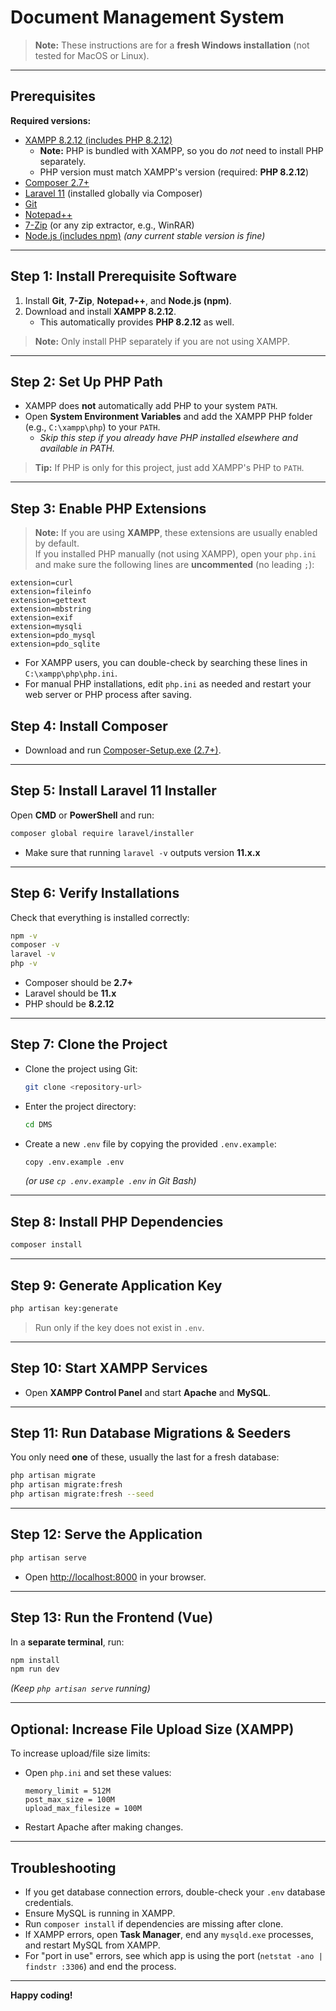 # Document Management System

> **Note:** These instructions are for a **fresh Windows installation** (not tested for MacOS or Linux).

---

## Prerequisites

**Required versions:**
- [XAMPP 8.2.12 (includes PHP 8.2.12)](https://sourceforge.net/projects/xampp/files/XAMPP%20Windows/8.2.12/xampp-windows-x64-8.2.12-0-VS16-installer.exe)
  - **Note:** PHP is bundled with XAMPP, so you do *not* need to install PHP separately.
  - PHP version must match XAMPP's version (required: **PHP 8.2.12**)
- [Composer 2.7+](https://getcomposer.org/Composer-Setup.exe)
- [Laravel 11](https://laravel.com/docs/11.x/installation) (installed globally via Composer)
- [Git](https://git-scm.com/download/win)
- [Notepad++](https://notepad-plus-plus.org/downloads/)
- [7-Zip](https://www.7-zip.org/download.html) (or any zip extractor, e.g., WinRAR)
- [Node.js (includes npm)](https://nodejs.org/) *(any current stable version is fine)*

---

## Step 1: Install Prerequisite Software

1. Install **Git**, **7-Zip**, **Notepad++**, and **Node.js (npm)**.
2. Download and install **XAMPP 8.2.12**.
    - This automatically provides **PHP 8.2.12** as well.

> **Note:** Only install PHP separately if you are not using XAMPP. 

---

## Step 2: Set Up PHP Path

- XAMPP does **not** automatically add PHP to your system `PATH`.
- Open **System Environment Variables** and add the XAMPP PHP folder (e.g., `C:\xampp\php`) to your `PATH`.
    - *Skip this step if you already have PHP installed elsewhere and available in PATH.*

> **Tip:** If PHP is only for this project, just add XAMPP's PHP to `PATH`.

---

## Step 3: Enable PHP Extensions

> **Note:** If you are using **XAMPP**, these extensions are usually enabled by default.  
> If you installed PHP manually (not using XAMPP), open your `php.ini` and make sure the following lines are **uncommented** (no leading `;`):

    extension=curl
    extension=fileinfo
    extension=gettext
    extension=mbstring
    extension=exif
    extension=mysqli
    extension=pdo_mysql
    extension=pdo_sqlite

- For XAMPP users, you can double-check by searching these lines in `C:\xampp\php\php.ini`.
- For manual PHP installations, edit `php.ini` as needed and restart your web server or PHP process after saving.

## Step 4: Install Composer

- Download and run [Composer-Setup.exe (2.7+)](https://getcomposer.org/download/).

---

## Step 5: Install Laravel 11 Installer

Open **CMD** or **PowerShell** and run:
```sh
composer global require laravel/installer
```
- Make sure that running `laravel -v` outputs version **11.x.x**

---

## Step 6: Verify Installations

Check that everything is installed correctly:

```sh
npm -v
composer -v
laravel -v
php -v
```
- Composer should be **2.7+**
- Laravel should be **11.x**
- PHP should be **8.2.12**

---

## Step 7: Clone the Project

- Clone the project using Git:
    ```sh
    git clone <repository-url>
    ```
- Enter the project directory:
    ```sh
    cd DMS
    ```
- Create a new `.env` file by copying the provided `.env.example`:
    ```sh
    copy .env.example .env
    ```
    *(or use `cp .env.example .env` in Git Bash)*

---

## Step 8: Install PHP Dependencies

```sh
composer install
```

---

## Step 9: Generate Application Key

```sh
php artisan key:generate
```
> Run only if the key does not exist in `.env`.

---

## Step 10: Start XAMPP Services

- Open **XAMPP Control Panel** and start **Apache** and **MySQL**.

---

## Step 11: Run Database Migrations & Seeders

You only need **one** of these, usually the last for a fresh database:
```sh
php artisan migrate
php artisan migrate:fresh
php artisan migrate:fresh --seed
```

---

## Step 12: Serve the Application

```sh
php artisan serve
```
- Open [http://localhost:8000](http://localhost:8000) in your browser.

---

## Step 13: Run the Frontend (Vue)

In a **separate terminal**, run:
```sh
npm install
npm run dev
```
*(Keep `php artisan serve` running)*

---

## Optional: Increase File Upload Size (XAMPP)

To increase upload/file size limits:

- Open `php.ini` and set these values:
    ```
    memory_limit = 512M
    post_max_size = 100M
    upload_max_filesize = 100M
    ```
- Restart Apache after making changes.

---

## Troubleshooting

- If you get database connection errors, double-check your `.env` database credentials.
- Ensure MySQL is running in XAMPP.
- Run `composer install` if dependencies are missing after clone.
- If XAMPP errors, open **Task Manager**, end any `mysqld.exe` processes, and restart MySQL from XAMPP.
- For "port in use" errors, see which app is using the port (`netstat -ano | findstr :3306`) and end the process.

---

**Happy coding!**
